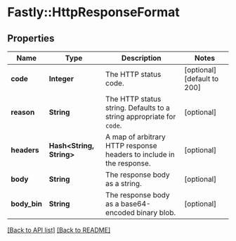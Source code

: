# Fastly::HttpResponseFormat

## Properties

| Name | Type | Description | Notes |
| ---- | ---- | ----------- | ----- |
| **code** | **Integer** | The HTTP status code. | [optional][default to 200] |
| **reason** | **String** | The HTTP status string. Defaults to a string appropriate for `code`. | [optional] |
| **headers** | **Hash&lt;String, String&gt;** | A map of arbitrary HTTP response headers to include in the response. | [optional] |
| **body** | **String** | The response body as a string. | [optional] |
| **body_bin** | **String** | The response body as a base64-encoded binary blob. | [optional] |

[[Back to API list]](../../README.md#endpoints) [[Back to README]](../../README.md)

